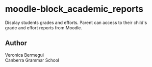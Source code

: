 # moodle-block_academic_reports

Display students grades and efforts. Parent can access to their child's grade and effort reports from Moodle.


Author
--------
Veronica Bermegui<br/>
Canberra Grammar School<br/>
